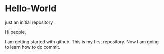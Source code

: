 # Hello-World
just an initial repository


Hi people,

I am getting started with github.
This is my first repository. Now I am going to learn how to do commit.

